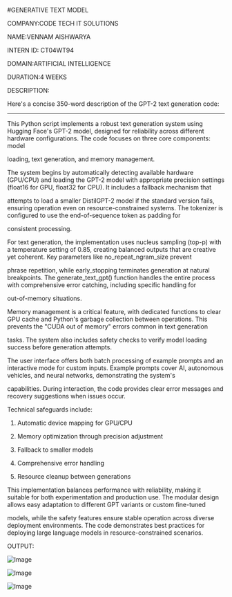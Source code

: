 #GENERATIVE TEXT MODEL

COMPANY:CODE TECH IT SOLUTIONS

NAME:VENNAM AISHWARYA

INTERN ID: CT04WT94

DOMAIN:ARTIFICIAL INTELLIGENCE

DURATION:4 WEEKS

DESCRIPTION:

Here's a concise 350-word description of the GPT-2 text generation code:

---
This Python script implements a robust text generation system using Hugging Face's GPT-2 model, designed for reliability across different hardware configurations. The code focuses on three core components: model 

loading, text generation, and memory management.

The system begins by automatically detecting available hardware (GPU/CPU) and loading the GPT-2 model with appropriate precision settings (float16 for GPU, float32 for CPU). It includes a fallback mechanism that 

attempts to load a smaller DistilGPT-2 model if the standard version fails, ensuring operation even on resource-constrained systems. The tokenizer is configured to use the end-of-sequence token as padding for 

consistent processing.

For text generation, the implementation uses nucleus sampling (top-p) with a temperature setting of 0.85, creating balanced outputs that are creative yet coherent. Key parameters like no_repeat_ngram_size prevent 

phrase repetition, while early_stopping terminates generation at natural breakpoints. The generate_text_gpt() function handles the entire process with comprehensive error catching, including specific handling for 

out-of-memory situations.

Memory management is a critical feature, with dedicated functions to clear GPU cache and Python's garbage collection between operations. This prevents the "CUDA out of memory" errors common in text generation 

tasks. The system also includes safety checks to verify model loading success before generation attempts.

The user interface offers both batch processing of example prompts and an interactive mode for custom inputs. Example prompts cover AI, autonomous vehicles, and neural networks, demonstrating the system's 

capabilities. During interaction, the code provides clear error messages and recovery suggestions when issues occur.

Technical safeguards include:

1. Automatic device mapping for GPU/CPU

2. Memory optimization through precision adjustment

3. Fallback to smaller models

4. Comprehensive error handling

5. Resource cleanup between generations

This implementation balances performance with reliability, making it suitable for both experimentation and production use. The modular design allows easy adaptation to different GPT variants or custom fine-tuned 

models, while the safety features ensure stable operation across diverse deployment environments. The code demonstrates best practices for deploying large language models in resource-constrained scenarios.

OUTPUT:

![Image](https://github.com/user-attachments/assets/f863fdf0-5539-4c3b-9f08-a1ac63d90222)

![Image](https://github.com/user-attachments/assets/f863fdf0-5539-4c3b-9f08-a1ac63d90222)

![Image](https://github.com/user-attachments/assets/7c684948-23da-4371-9e2f-7f6241cd6dd7)
